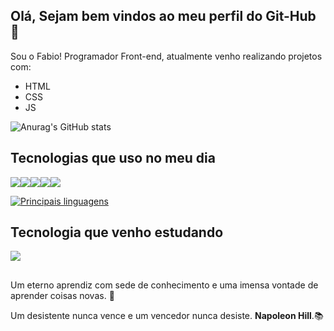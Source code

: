 ## Olá, Sejam bem vindos ao meu perfil do Git-Hub 👋

Sou o Fabio! Programador Front-end, atualmente venho realizando projetos com:

- HTML
- CSS
- JS

![Anurag's GitHub stats](https://github-readme-stats.vercel.app/api?username=Fabiosilva112&show_icons=true&theme=radical)

## Tecnologias que uso no meu dia

<img src="https://img.shields.io/badge/HTML-239120?style=for-the-badge&logo=html5&logoColor=white"><img src="https://img.shields.io/badge/CSS3-1572B6?style=for-the-badge&logo=css3&logoColor=white"><img src="https://img.shields.io/badge/JavaScript-F7DF1E?style=for-the-badge&logo=javascript&logoColor=black"><img src="https://img.shields.io/badge/Bootstrap-563D7C?style=for-the-badge&logo=bootstrap&logoColor=white"><img src="https://img.shields.io/badge/GIT-E44C30?style=for-the-badge&logo=git&logoColor=white">

[![Principais linguagens](https://github-readme-stats.vercel.app/api/top-langs/?username=Fabiosilva112&hide_progress=false)](https://github.com/anuraghazra/github-readme-stats)

## Tecnologia que venho estudando

<img src="https://img.shields.io/badge/React-20232A?style=for-the-badge&logo=react&logoColor=61DAFB">

##
Um eterno aprendiz com sede de conhecimento e uma imensa vontade de aprender coisas novas. :wrench:

Um desistente nunca vence e um vencedor nunca desiste. <b>Napoleon Hill</b>.:books:


